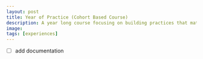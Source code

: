 ```yaml
---
layout: post
title: Year of Practice (Cohort Based Course)
description: A year long course focusing on building practices that matter
image:
tags: [experiences]
---
```


- [ ] add documentation